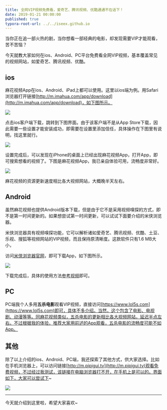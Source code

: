 ```yaml
---
title: 全网VIP视频免费看，爱奇艺、腾讯视频、优酷通通不在话下！
date: 2019-01-21 00:00:00
published: true
typora-root-url: ../../iseex.github.io
---
```


当你正在追一部火热的剧，当你想看一部经典的电影，却发现需要VIP才能观看，苦不苦恼？

今天就教大家如何在ios、Android、PC平台免费看全网VIP视频，基本覆盖常见的视频网站，如爱奇艺、腾讯视频、优酷。

## ios

麻花视频App在ios、Android、iPad上都可以使用。这里以ios端为例。用Safari浏览器打开链接[http://m.imahua.com/app/download](http://m.imahua.com/app/download)，如下图所示。

![](/assets/images/posts/Tools/mahua-app.png)

点击ios客户端下载，跳转到下图界面。由于该客户端不是从App Store下载，因此需要一些设置才能安装成功，即需要在设置里添加信任，具体操作在下图里有说明，找这里就行。

![](/assets/images/posts/Tools/mahua-app-download.png)

设置完成后，可以发现在iPhone的桌面上已经出现麻花视频App，打开App，即可搜索想看的视频了。下图是麻花视频App，我已亲自体验可用，流畅度非常好。

![](/assets/images/posts/Tools/mahua-app-interface.png)

麻花视频的资源更新速度相比各大视频网站，大概晚半天左右。

## Android

虽然麻花视频也提供Android版本下载，但是由于它不是采用视频嗅探的方式，即不是第一时间更新的。如果想尝试第一时间更新，可以试试下面要介绍的米侠浏览器。

米侠浏览器具有视频嗅探功能，它可以解析诸如爱奇艺、腾讯视频、优酷、土豆、乐视、搜狐等视频网站的VIP视频，而且保持原清晰度。这款软件只有1.6 MB大小，

访问[米侠浏览器官网](http://b.mixiaba.com/index.html?from=singlemessage&isappinstalled=0)，即可下载App，如下图所示。

![](/assets/images/posts/Tools/mixia-app.png)

下载完成后，具体的使用方法[参考视频](https://v.qq.com/x/page/x0703bnv3g9.html)即可。

## PC

PC端我个人多用**五杀电影**观看VIP视频，直接访问[https://www.lol5s.com](https://www.lol5s.com)即可，具体不多介绍。当然，这个包含了电影、电视剧、动漫等等。同麻花视频类似，五杀电影的更新相比各大视频网站，延迟半点左右。不过根据我的体验，推荐大家用前述的App观看，五杀电影的流畅度可能不如App。

## 其他

除了以上介绍的ios、Android、PC端，我还探索了其他方式，供大家选择。比如在手机浏览器上，可以访问链接[http://m.pipigui.tv](http://m.pipigui.tv)观看免费视频，不过经过我测试，该链接在电脑浏览器打不开，在手机上是可以的。界面如下，大家可以尝试下~

![](/assets/images/posts/Tools/pipigui.png)

-------

今天就介绍到这里啦，希望大家喜欢~